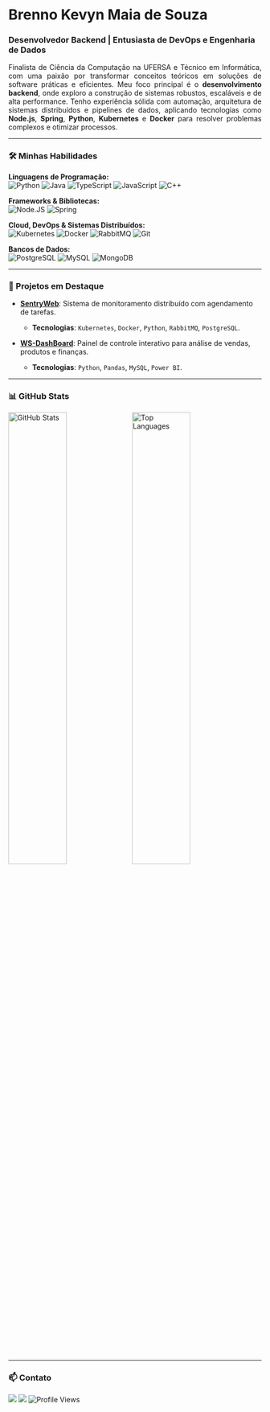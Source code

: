 # Brenno Kevyn Maia de Souza
### Desenvolvedor Backend | Entusiasta de DevOps e Engenharia de Dados

<p align="justify">
Finalista de Ciência da Computação na UFERSA e Técnico em Informática, com uma paixão por transformar conceitos teóricos em soluções de software práticas e eficientes. Meu foco principal é o <strong>desenvolvimento backend</strong>, onde exploro a construção de sistemas robustos, escaláveis e de alta performance. Tenho experiência sólida com automação, arquitetura de sistemas distribuídos e pipelines de dados, aplicando tecnologias como <strong>Node.js</strong>, <strong>Spring</strong>, <strong>Python</strong>, <strong>Kubernetes</strong> e <strong>Docker</strong> para resolver problemas complexos e otimizar processos.
</p>

---

### 🛠️ Minhas Habilidades

**Linguagens de Programação:**<br>
![Python](https://img.shields.io/badge/Python-3776AB?style=for-the-badge&logo=python&logoColor=white)
![Java](https://img.shields.io/badge/Java-ED8B00?style=for-the-badge&logo=openjdk&logoColor=white)
![TypeScript](https://img.shields.io/badge/TypeScript-3178C6?style=for-the-badge&logo=typescript&logoColor=white)
![JavaScript](https://img.shields.io/badge/JavaScript-F7DF1E?style=for-the-badge&logo=javascript&logoColor=black)
![C++](https://img.shields.io/badge/C%2B%2B-00599C?style=for-the-badge&logo=c%2B%2B&logoColor=white)

**Frameworks & Bibliotecas:**<br>
![Node.JS](https://img.shields.io/badge/Node.js-339933?style=for-the-badge&logo=nodedotjs&logoColor=white)
![Spring](https://img.shields.io/badge/Spring-6DB33F?style=for-the-badge&logo=spring&logoColor=white)

**Cloud, DevOps & Sistemas Distribuídos:**<br>
![Kubernetes](https://img.shields.io/badge/Kubernetes-326CE5?style=for-the-badge&logo=kubernetes&logoColor=white)
![Docker](https://img.shields.io/badge/Docker-2496ED?style=for-the-badge&logo=docker&logoColor=white)
![RabbitMQ](https://img.shields.io/badge/RabbitMQ-FF6600?style=for-the-badge&logo=rabbitmq&logoColor=white)
![Git](https://img.shields.io/badge/GIT-E44C30?style=for-the-badge&logo=git&logoColor=white)

**Bancos de Dados:**<br>
![PostgreSQL](https://img.shields.io/badge/PostgreSQL-316192?style=for-the-badge&logo=postgresql&logoColor=white)
![MySQL](https://img.shields.io/badge/MySQL-4479A1?style=for-the-badge&logo=mysql&logoColor=white)
![MongoDB](https://img.shields.io/badge/MongoDB-4EA94B?style=for-the-badge&logo=mongodb&logoColor=white)

---

### 🚀 Projetos em Destaque

- **[SentryWeb](https://github.com/BrennoKM/SentryWeb)**: Sistema de monitoramento distribuído com agendamento de tarefas.
  - **Tecnologias**: `Kubernetes`, `Docker`, `Python`, `RabbitMQ`, `PostgreSQL`.

- **[WS-DashBoard](https://github.com/BrennoKM/WS-DashBoard)**: Painel de controle interativo para análise de vendas, produtos e finanças.
  - **Tecnologias**: `Python`, `Pandas`, `MySQL`, `Power BI`.

---

### 📊 GitHub Stats

<div display="flex">
<img src="https://github-readme-stats.vercel.app/api?username=BrennoKM&theme=dark&show_icons=true" alt="GitHub Stats" width="48%">
<img src="https://github-readme-stats.vercel.app/api/top-langs/?username=BrennoKM&hide_progress=false&theme=dark&show_icons=true&locale=en&layout=compact&langs_count=10" alt="Top Languages" width="48%">
</div>

---

### 📫 Contato

<div> 
  <a href = "mailto:brennokm@gmail.com"><img src="https://img.shields.io/badge/-Gmail-%23333?style=for-the-badge&logo=gmail&logoColor=white" target="_blank"></a>
  <a href="https://www.linkedin.com/in/brenno-kevyn/" target="_blank"><img src="https://img.shields.io/badge/-LinkedIn-%230077B5?style=for-the-badge&logo=linkedin&logoColor=white" target="_blank"></a>
  <img src="https://komarev.com/ghpvc/?username=BrennoKM&color=blueviolet" alt="Profile Views">
</div>

